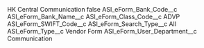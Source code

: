 <?xml version="1.0" encoding="UTF-8"?>
<CustomMetadata xmlns="http://soap.sforce.com/2006/04/metadata" xmlns:xsi="http://www.w3.org/2001/XMLSchema-instance" xmlns:xsd="http://www.w3.org/2001/XMLSchema">
    <label>HK Central Communication</label>
    <protected>false</protected>
    <values>
        <field>ASI_eForm_Bank_Code__c</field>
        <value xsi:nil="true"/>
    </values>
    <values>
        <field>ASI_eForm_Bank_Name__c</field>
        <value xsi:nil="true"/>
    </values>
    <values>
        <field>ASI_eForm_Class_Code__c</field>
        <value xsi:type="xsd:string">ADVP</value>
    </values>
    <values>
        <field>ASI_eForm_SWIFT_Code__c</field>
        <value xsi:nil="true"/>
    </values>
    <values>
        <field>ASI_eForm_Search_Type__c</field>
        <value xsi:type="xsd:string">All</value>
    </values>
    <values>
        <field>ASI_eForm_Type__c</field>
        <value xsi:type="xsd:string">Vendor Form</value>
    </values>
    <values>
        <field>ASI_eForm_User_Department__c</field>
        <value xsi:type="xsd:string">Communication</value>
    </values>
</CustomMetadata>

